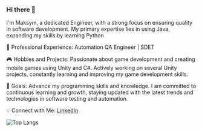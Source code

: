 ### Hi there 👋
I'm Maksym, a dedicated Engineer, with a strong focus on ensuring quality in software development.
My primary expertise lies in using Java, expanding my skills by learning Python

💼 Professional Experience:
Automation QA Engineer | SDET

🎮 Hobbies and Projects:
Passionate about game development and creating mobile games using Unity and C#.
Actively working on several Unity projects, constantly learning and improving my game development skills.

🚀 Goals:
Advance my programming skills and knowledge. I am committed to continuous learning and growth, staying updated with the latest trends and technologies in software testing and automation.

💡 Connect with Me:
[LinkedIn](https://www.linkedin.com/in/maxz-ua/)


![Top Langs](https://github-readme-stats-maksyms-projects-f3484435.vercel.app/api/top-langs/?username=maxz-ua&layout=compact&count-private=true)

